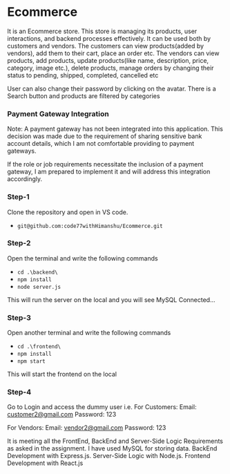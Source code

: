 # Ecommerce
It is an Ecommerce store. This store is managing its products, user interactions, and backend processes effectively. 
It can be used both by customers and vendors. 
The customers can view products(added by vendors), add them to their cart, place an order etc.
The vendors can view products, add products, update products(like name, description, price, category, image etc.), delete products, manage orders by changing their status to pending, shipped, completed, cancelled etc

User can also change their password by clicking on the avatar.
There is a Search button and products are filtered by categories


### Payment Gateway Integration
Note: A payment gateway has not been integrated into this application. This decision was made due to the requirement of sharing sensitive bank account details, which I am not comfortable providing to payment gateways.

If the role or job requirements necessitate the inclusion of a payment gateway, I am prepared to implement it and will address this integration accordingly.

### Step-1
Clone the repository and open in VS code.
 - `git@github.com:code77withHimanshu/Ecommerce.git`

### Step-2
Open the terminal and write the following commands

- `cd .\backend\`
- `npm install`
- `node server.js`

This will run the server on the local and you will see MySQL Connected...


### Step-3
Open another terminal and write the following commands

- `cd .\frontend\`
- `npm install`
- `npm start`

This will start the frontend on the local



### Step-4
Go to Login and access the dummy user i.e.
For Customers:
Email: customer2@gmail.com
Password: 123


For Vendors:
Email: vendor2@gmail.com
Password: 123




It is meeting all the FrontEnd, BackEnd and Server-Side Logic Requirements as asked in the assignment. 
I have used MySQL for storing data. 
BackEnd Development with Express.js. 
Server-Side Logic with Node.js.
Frontend Development with React.js
